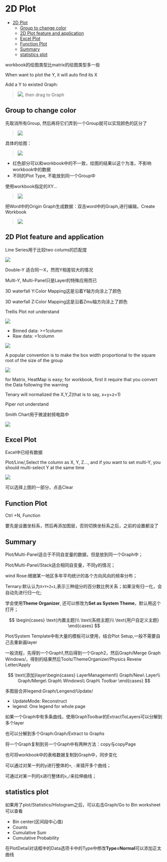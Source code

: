 # 2D Plot

<!-- TOC -->

- [2D Plot](#2d-plot)
    - [Group to change color](#group-to-change-color)
    - [2D Plot feature and application](#2d-plot-feature-and-application)
    - [Excel Plot](#excel-plot)
    - [Function Plot](#function-plot)
    - [Summary](#summary)
    - [statistics plot](#statistics-plot)

<!-- /TOC -->

workbook的绘图类型比matrix的绘图类型多一些

When want to plot the Y, it will auto find its X

Add a Y to existed Graph:
> ![](res/2plot01.png), then drag to Graph

## Group to change color

先取消所有Group, 然后再将它们弄到一个Group就可以实现颜色的区分了
> ![](res/2plot02.png)

具体的绘图：
> ![](res/2plot03.png)

- 红色部分可以和workbook中的不一致，绘图的结果以这个为准，不影响workbook中的数据
- 不同的Plot Type, 不能放到同一个Group中

使用workbook指定的XY…
> ![](res/2plot04.png)

把Word中的Origin Graph生成数据：双击word中的Graph,进行编辑，Create Workbook
> ![](res/2plot05.png)

## 2D Plot feature and application

Line Series用于比较two colums的匹配度

![](res/2plot06.png)

Double-Y 适合同一X，然而Y相差较大的情况

Multi-Y, Multi-Panel只是Layer的特殊应用而已

3D waterfall Y:Color Mapping这是沿着Y轴方向涂上了颜色

3D waterfall Z:Color Mapping这是沿着Zmu轴方向涂上了颜色

Trellis Plot not understand

![](res/2plot07.png)

- Binned data: >=1column
- Raw data: =1column

![](res/2plot08.png)

A popular convention is to make the box width proportional to the square root of the size of the group

![](res/2plot09.png)

for Matrix, HeatMap is easy; for workbook, first it require that you convert the Data following the warning

Tenary will normalized the X,Y,Z(that is to say, x+y+z=1)

Piper not understand

Smith Chart用于微波射频电路中

![](res/2plot10.png)

## Excel Plot

Excel中已经有数据

Plot/Line/,Select the column as X, Y, Z…, and if you want to set multi-Y, you should multi-select Y at the same time

![](res/2plot11.png)

可以选择上图的一部分，点击Clear

## Function Plot

Ctrl +N, Function

要先是设置坐标系，然后再添加图层，否则切换坐标系之后，之前的设置都没了


## Summary

Plot/Multi-Panel适合于不同自变量的数据，但是放到同一个Graph中；

Plot/Multi-Panel/Stack适合相同自变量，不同y的情况；

wind Rose:根据某一地区多年平均统计的各个方向风向的频率分布；

Ternary:默认认为`X+Y+Z=1`,表示三种组分的百分数比例关系；如果没有归一化，会自动先进行归一化;

学会使用**Theme Organizer**, 还可以修改为**Set as System Theme**，默认用这个打开；

$$
\begin{cases}
	\text{内置主题}\\
	\text{系统主题}\\
	\text{用户自定义主题}
\end{cases}
$$

Plot/System Template中有大量的模板可以使用，结合Plot Setup,一般不需要自己去重新画layer

一般流程，先得到一个Graph1,然后得到一个Graph2，然后Graph/Merge Graph Windows/，得到的结果然后Tools/ThemeOrganizer/Physics Reveiw Letter/Apply

$$
\text{添加}layer\begin{cases}
	LayerManagement\\
	Graph/New\ Layer\\
	Graph/Merge\ Graph\ Windows\\
	Graph\ Toolbar
\end{cases}
$$

多图层合并legend:Graph/Lengend/Update/

- UpdateMode: Reconstruct
- legend: One legend for whole page

如果一个Graph中有多条曲线，使用GraphToolbar的ExtractToLayers可以分解到多个layer

也可以分解到多个Graph:Graph/Extract to Graphs

将一个Graph复制到另一个Graph中有两种方法：copy与copyPage

也可将workbook中的表格数据复制到Graph中，同步变化

可以通过对某一列的y进行整体的`+`, `-`来错开多个曲线；

可通过对某一列的x进行整体的`x`,`/`来拉伸曲线；

## statistics plot

如果用了plot/Statistics/Histogram之后，可以右击Graph/Go to Bin worksheet可以查看

- Bin center(区间段中心值)
- Counts
- Cumulative Sum
- Cumulative Probability

在PlotDetail对话框中的Data选项卡中的Type中修改**Type=Normal**可以添加正太曲线


